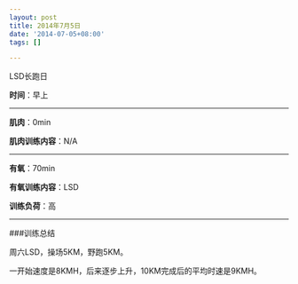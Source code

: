```yaml
---
layout: post
title: 2014年7月5日
date: '2014-07-05+08:00'
tags: [] 

---
```

LSD长跑日

**时间**：早上

---

**肌肉**：0min

**肌肉训练内容**：N/A

---

**有氧**：70min

**有氧训练内容**：LSD

**训练负荷**：高

---

###训练总结

周六LSD，操场5KM，野跑5KM。

一开始速度是8KMH，后来逐步上升，10KM完成后的平均时速是9KMH。